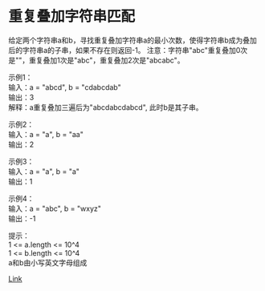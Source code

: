 <h1>重复叠加字符串匹配</h1>

给定两个字符串a和b，寻找重复叠加字符串a的最小次数，使得字符串b成为叠加后的字符串a的子串，如果不存在则返回-1。
注意：字符串"abc"重复叠加0次是""，重复叠加1次是"abc"，重复叠加2次是"abcabc"。</br>

示例1：</br>
输入：a = "abcd", b = "cdabcdab"</br>
输出：3</br>
解释：a重复叠加三遍后为"abcdabcdabcd", 此时b是其子串。</br>

示例2：</br>
输入：a = "a", b = "aa"</br>
输出：2</br>

示例3：</br>
输入：a = "a", b = "a"</br>
输出：1</br>

示例4：</br>
输入：a = "abc", b = "wxyz"</br>
输出：-1</br>

提示：</br>
1 <= a.length <= 10^4</br>
1 <= b.length <= 10^4</br>
a和b由小写英文字母组成</br>

[Link](https://leetcode-cn.com/problems/repeated-string-match/)